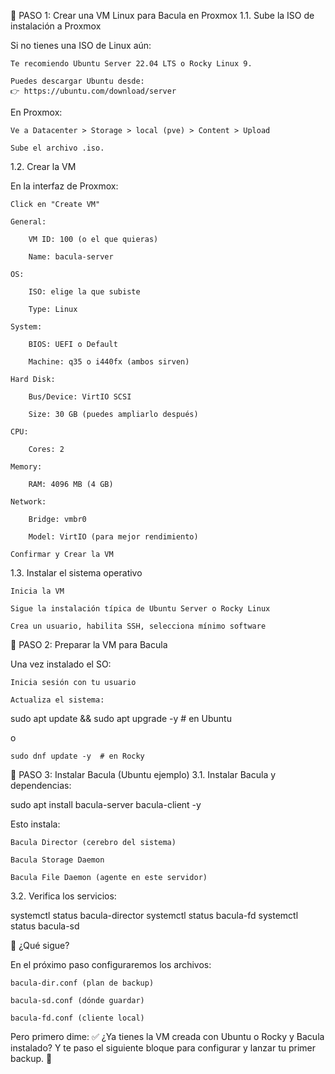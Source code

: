 🔹 PASO 1: Crear una VM Linux para Bacula en Proxmox
1.1. Sube la ISO de instalación a Proxmox

Si no tienes una ISO de Linux aún:

    Te recomiendo Ubuntu Server 22.04 LTS o Rocky Linux 9.

    Puedes descargar Ubuntu desde:
    👉 https://ubuntu.com/download/server

En Proxmox:

    Ve a Datacenter > Storage > local (pve) > Content > Upload

    Sube el archivo .iso.

1.2. Crear la VM

En la interfaz de Proxmox:

    Click en "Create VM"

    General:

        VM ID: 100 (o el que quieras)

        Name: bacula-server

    OS:

        ISO: elige la que subiste

        Type: Linux

    System:

        BIOS: UEFI o Default

        Machine: q35 o i440fx (ambos sirven)

    Hard Disk:

        Bus/Device: VirtIO SCSI

        Size: 30 GB (puedes ampliarlo después)

    CPU:

        Cores: 2

    Memory:

        RAM: 4096 MB (4 GB)

    Network:

        Bridge: vmbr0

        Model: VirtIO (para mejor rendimiento)

    Confirmar y Crear la VM

1.3. Instalar el sistema operativo

    Inicia la VM

    Sigue la instalación típica de Ubuntu Server o Rocky Linux

    Crea un usuario, habilita SSH, selecciona mínimo software

🔹 PASO 2: Preparar la VM para Bacula

Una vez instalado el SO:

    Inicia sesión con tu usuario

    Actualiza el sistema:

sudo apt update && sudo apt upgrade -y  # en Ubuntu

o

    sudo dnf update -y  # en Rocky

🔹 PASO 3: Instalar Bacula (Ubuntu ejemplo)
3.1. Instalar Bacula y dependencias:

sudo apt install bacula-server bacula-client -y

Esto instala:

    Bacula Director (cerebro del sistema)

    Bacula Storage Daemon

    Bacula File Daemon (agente en este servidor)

3.2. Verifica los servicios:

systemctl status bacula-director
systemctl status bacula-fd
systemctl status bacula-sd

🔹 ¿Qué sigue?

En el próximo paso configuraremos los archivos:

    bacula-dir.conf (plan de backup)

    bacula-sd.conf (dónde guardar)

    bacula-fd.conf (cliente local)

Pero primero dime: ✅ ¿Ya tienes la VM creada con Ubuntu o Rocky y Bacula instalado? Y te paso el siguiente bloque para configurar y lanzar tu primer backup. 🚀
